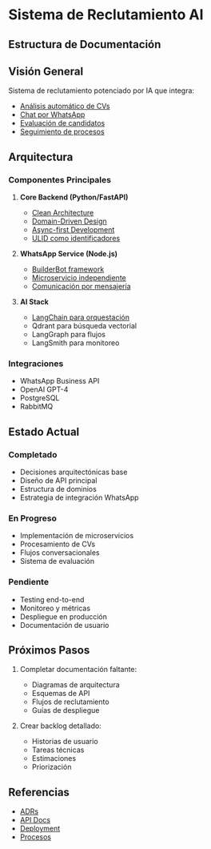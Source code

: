 # Sistema de Reclutamiento AI

## Estructura de Documentación

## Visión General

Sistema de reclutamiento potenciado por IA que integra:
- [Análisis automático de CVs](processes/cv-processing.md)
- [Chat por WhatsApp](integrations/whatsapp-integration.md)
- [Evaluación de candidatos](processes/recruitment.md)
- [Seguimiento de procesos](processes/recruitment.md)

## Arquitectura

### Componentes Principales
1. **Core Backend (Python/FastAPI)**
   - [Clean Architecture](architecture/clean-architecture.md)
   - [Domain-Driven Design](architecture/system-design.md)
   - [Async-first Development](architecture/decisions/0003-async-first-development.md)
   - [ULID como identificadores](architecture/decisions/0002-use-ulid-as-identifier.md)

2. **WhatsApp Service (Node.js)**
   - [BuilderBot framework](builder-bot/es/index.mdx)
   - [Microservicio independiente](architecture/system-design.md)
   - [Comunicación por mensajería](flows/conversation-flows.md)

3. **AI Stack**
   - [LangChain para orquestación](integrations/openai-integration.md)
   - Qdrant para búsqueda vectorial
   - LangGraph para flujos
   - LangSmith para monitoreo

### Integraciones
- WhatsApp Business API
- OpenAI GPT-4
- PostgreSQL
- RabbitMQ

## Estado Actual

### Completado
- Decisiones arquitectónicas base
- Diseño de API principal
- Estructura de dominios
- Estrategia de integración WhatsApp

### En Progreso
- Implementación de microservicios
- Procesamiento de CVs
- Flujos conversacionales
- Sistema de evaluación

### Pendiente
- Testing end-to-end
- Monitoreo y métricas
- Despliegue en producción
- Documentación de usuario

## Próximos Pasos

1. Completar documentación faltante:
   - Diagramas de arquitectura
   - Esquemas de API
   - Flujos de reclutamiento
   - Guías de despliegue

2. Crear backlog detallado:
   - Historias de usuario
   - Tareas técnicas
   - Estimaciones
   - Priorización

## Referencias

- [ADRs](./architecture/decisions/)
- [API Docs](./api/endpoints.md)
- [Deployment](./deployment/configuration.md)
- [Procesos](./processes/)
